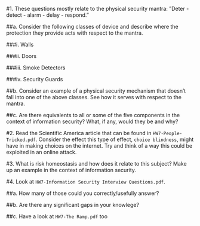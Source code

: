 #1. These questions mostly relate to the physical security mantra: ”Deter - detect - alarm - delay -
respond.”

##a. Consider the following classes of device and describe where the protection they provide acts
with respect to the mantra.

###i. Walls

###ii. Doors

###iii. Smoke Detectors

###iv. Security Guards

##b. Consider an example of a physical security mechanism that doesn’t fall into one of the above
classes. See how it serves with respect to the mantra.

##c. Are there equivalents to all or some of the five components in the context of information security? What, if any, would they be and why?

#2. Read the Scientific America article that can be found in `HW7-People-Tricked.pdf`. Consider the effect this type of effect, `choice blindness`, might have in making choices on the internet. Try and think of a way this could be exploited in an online attack.

#3. What is risk homeostasis and how does it relate to this subject? Make up an example in the context of information security.

#4. Look at `HW7-Information Security Interview Questions.pdf`.

##a. How many of those could you correctly/usefully answer?

##b. Are there any significant gaps in your knowlege?

##c. Have a look at `HW7-The Ramp.pdf` too

